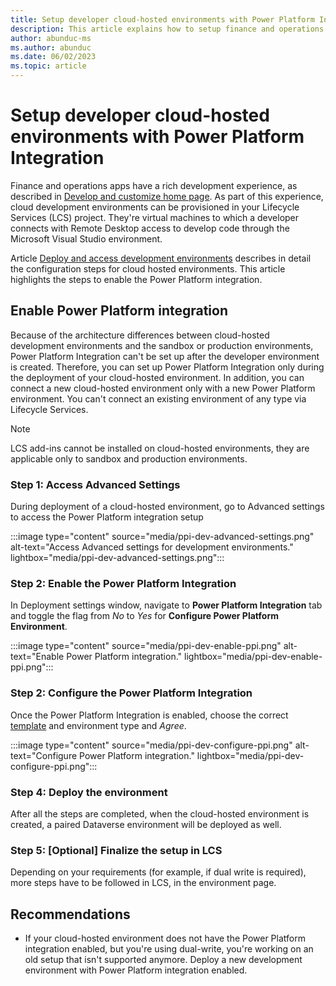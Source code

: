 ```yaml
---
title: Setup developer cloud-hosted environments with Power Platform Integration
description: This article explains how to setup finance and operations developer cloud hosted environments with Power Platform Integration
author: abunduc-ms
ms.author: abunduc
ms.date: 06/02/2023
ms.topic: article
---
```


# Setup developer cloud-hosted environments with Power Platform Integration

Finance and operations apps have a rich development experience, as described in [Develop and customize home page](/dynamics365/fin-ops-core/dev-itpro/dev-tools/developer-home-page). As part of this experience, cloud development environments can be provisioned in your Lifecycle Services (LCS) project. They're virtual machines to which a developer connects with Remote Desktop access to develop code through the Microsoft Visual Studio environment.

Article [Deploy and access development environments](/dynamics365/fin-ops-core/dev-itpro/dev-tools/access-instances) describes in detail the configuration steps for cloud hosted environments. This article highlights the steps to enable the Power Platform integration.

## Enable Power Platform integration

Because of the architecture differences between cloud-hosted development environments and the sandbox or production environments, Power Platform Integration can't be set up after the developer environment is created. Therefore, you can set up Power Platform Integration only during the deployment of your cloud-hosted environment. In addition, you can connect a new cloud-hosted environment only with a new Power Platform environment. You can't connect an existing environment of any type via Lifecycle Services.

> [!NOTE]
> LCS add-ins cannot be installed on cloud-hosted environments, they are applicable only to sandbox and production environments.

### Step 1: Access Advanced Settings

During deployment of a cloud-hosted environment, go to Advanced settings to access the Power Platform integration setup

:::image type="content" source="media/ppi-dev-advanced-settings.png" alt-text="Access Advanced settings for development environments." lightbox="media/ppi-dev-advanced-settings.png":::

### Step 2: Enable the Power Platform Integration

In Deployment settings window, navigate to **Power Platform Integration** tab and toggle the flag from *No* to *Yes* for **Configure Power Platform Environment**.

:::image type="content" source="media/ppi-dev-enable-ppi.png" alt-text="Enable Power Platform integration." lightbox="media/ppi-dev-enable-ppi.png":::

### Step 2: Configure the Power Platform Integration

Once the Power Platform Integration is enabled, choose the correct [template](environment-lifecycle-connect-finops-new-dv.md#step-2-configure-dataverse-by-using-a-template) and environment type and *Agree*.

:::image type="content" source="media/ppi-dev-configure-ppi.png" alt-text="Configure Power Platform integration." lightbox="media/ppi-dev-configure-ppi.png":::

### Step 4: Deploy the environment

After all the steps are completed, when the cloud-hosted environment is created, a paired Dataverse environment will be deployed as well.

### Step 5: [Optional] Finalize the setup in LCS

Depending on your requirements (for example, if dual write is required), more steps have to be followed in LCS, in the environment page. <!--TODO add link to dual write-->

## Recommendations

- If your cloud-hosted environment does not have the Power Platform integration enabled, but you're using dual-write, you're working on an old setup that isn't supported anymore. Deploy a new development environment with Power Platform integration enabled.
